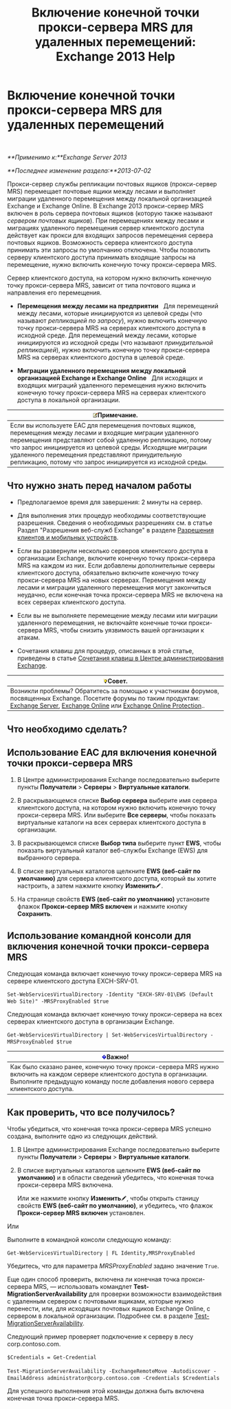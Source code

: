 ﻿---
title: 'Включение конечной точки прокси-сервера MRS для удаленных перемещений: Exchange 2013 Help'
TOCTitle: Включение конечной точки прокси-сервера MRS для удаленных перемещений
ms:assetid: 9840f712-127e-4c2d-bfe5-1b35cdb2a31b
ms:mtpsurl: https://technet.microsoft.com/ru-ru/library/Dn155787(v=EXCHG.150)
ms:contentKeyID: 54652129
ms.date: 04/30/2018
mtps_version: v=EXCHG.150
ms.translationtype: HT
---

# Включение конечной точки прокси-сервера MRS для удаленных перемещений

 

_**Применимо к:**Exchange Server 2013_

_**Последнее изменение раздела:**2013-07-02_

Прокси-сервер службы репликации почтовых ящиков (прокси-сервер MRS) перемещает почтовые ящики между лесами и выполняет миграции удаленного перемещения между локальной организацией Exchange и Exchange Online. В Exchange 2013 прокси-сервер MRS включен в роль сервера почтовых ящиков (которую также называют *сервером почтовых ящиков*). При перемещениях между лесами и миграциях удаленного перемещения сервер клиентского доступа действует как прокси для входящих запросов перемещения сервера почтовых ящиков. Возможность сервера клиентского доступа принимать эти запросы по умолчанию отключена. Чтобы позволить серверу клиентского доступа принимать входящие запросы на перемещение, нужно включить конечную точку прокси-сервера MRS.

Сервер клиентского доступа, на котором нужно включить конечную точку прокси-сервера MRS, зависит от типа почтового ящика и направления его перемещения.

  - **Перемещения между лесами на предприятии**   Для перемещений между лесами, которые инициируются из целевой среды (что называют *репликацией по запросу*), нужно включить конечную точку прокси-сервера MRS на серверах клиентского доступа в исходной среде. Для перемещений между лесами, которые инициируются из исходной среды (что называют *принудительной репликацией*), нужно включить конечную точку прокси-сервера MRS на серверах клиентского доступа в целевой среде.

  - **Миграции удаленного перемещения между локальной организацией Exchange и Exchange Online**   Для исходящих и входящих миграций удаленного перемещения нужно включить конечную точку прокси-сервера MRS на серверах клиентского доступа в локальной организации.

<table>
<thead>
<tr class="header">
<th><img src="images/JJ126620.note(EXCHG.150).gif" title="Примечание" alt="Примечание" />Примечание.</th>
</tr>
</thead>
<tbody>
<tr class="odd">
<td>Если вы используете EAC для перемещения почтовых ящиков, перемещения между лесами и входящие миграции удаленного перемещения представляют собой удаленную репликацию, потому что запрос инициируется из целевой среды. Исходящие миграции удаленного перемещения представляют принудительную репликацию, потому что запрос инициируется из исходной среды.</td>
</tr>
</tbody>
</table>


## Что нужно знать перед началом работы

  - Предполагаемое время для завершения: 2 минуты на сервер.

  - Для выполнения этих процедур необходимы соответствующие разрешения. Сведения о необходимых разрешениях см. в статье Раздел "Разрешения веб-служб Exchange" в разделе [Разрешения клиентов и мобильных устройств](clients-and-mobile-devices-permissions-exchange-2013-help.md).

  - Если вы развернули несколько серверов клиентского доступа в организации Exchange, включите конечную точку прокси-сервера MRS на каждом из них. Если добавлены дополнительные серверы клиентского доступа, обязательно включите конечную точку прокси-сервера MRS на новых серверах. Перемещения между лесами и миграции удаленного перемещения могут закончиться неудачно, если конечная точка прокси-сервера MRS не включена на всех серверах клиентского доступа.

  - Если вы не выполняете перемещение между лесами или миграции удаленного перемещения, не включайте конечные точки прокси-сервера MRS, чтобы снизить уязвимость вашей организации к атакам.

  - Сочетания клавиш для процедур, описанных в этой статье, приведены в статье [Сочетания клавиш в Центре администрирования Exchange](keyboard-shortcuts-in-the-exchange-admin-center-exchange-online-protection-help.md).

<table>
<thead>
<tr class="header">
<th><img src="images/Bb124558.tip(EXCHG.150).gif" title="Совет" alt="Совет" />Совет.</th>
</tr>
</thead>
<tbody>
<tr class="odd">
<td>Возникли проблемы? Обратитесь за помощью к участникам форумов, посвященных Exchange. Посетите форумы по таким продуктам: <a href="https://go.microsoft.com/fwlink/p/?linkid=60612">Exchange Server</a>, <a href="https://go.microsoft.com/fwlink/p/?linkid=267542">Exchange Online</a> или <a href="https://go.microsoft.com/fwlink/p/?linkid=285351">Exchange Online Protection</a>..</td>
</tr>
</tbody>
</table>


## Что необходимо сделать?

## Использование EAC для включения конечной точки прокси-сервера MRS

1.  В Центре администрирования Exchange последовательно выберите пункты **Получатели** \> **Серверы** \> **Виртуальные каталоги**.

2.  В раскрывающемся списке **Выбор сервера** выберите имя сервера клиентского доступа, на котором нужно включить конечную точку прокси-сервера MRS. Или выберите **Все серверы**, чтобы показать виртуальные каталоги на всех серверах клиентского доступа в организации.

3.  В раскрывающемся списке **Выбор типа** выберите пункт **EWS**, чтобы показать виртуальный каталог веб-службы Exchange (EWS) для выбранного сервера.

4.  В списке виртуальных каталогов щелкните **EWS (веб-сайт по умолчанию)** для сервера клиентского доступа, который вы хотите настроить, а затем нажмите кнопку **Изменить**![Значок редактирования](images/Bb124582.6f53ccb2-1f13-4c02-bea0-30690e6ea71d(EXCHG.150).gif "Значок редактирования").

5.  На странице свойств **EWS (веб-сайт по умолчанию)** установите флажок **Прокси-сервер MRS включен** и нажмите кнопку **Сохранить**.

## Использование командной консоли для включения конечной точки прокси-сервера MRS

Следующая команда включает конечную точку прокси-сервера MRS на сервере клиентского доступа EXCH-SRV-01.

    Set-WebServicesVirtualDirectory -Identity "EXCH-SRV-01\EWS (Default Web Site)" -MRSProxyEnabled $true

Следующая команда включает конечную точку прокси-сервера на всех серверах клиентского доступа в организации Exchange.

    Get-WebServicesVirtualDirectory | Set-WebServicesVirtualDirectory -MRSProxyEnabled $true

<table>
<thead>
<tr class="header">
<th><img src="images/Dd876857.important(EXCHG.150).gif" title="Важно" alt="Важно" />Важно!</th>
</tr>
</thead>
<tbody>
<tr class="odd">
<td>Как было сказано ранее, конечную точку прокси-сервера MRS нужно включить на каждом сервере клиентского доступа в организации. Выполните предыдущую команду после добавления нового сервера клиентского доступа.</td>
</tr>
</tbody>
</table>


## Как проверить, что все получилось?

Чтобы убедиться, что конечная точка прокси-сервера MRS успешно создана, выполните одно из следующих действий.

1.  В Центре администрирования Exchange последовательно выберите пункты **Получатели** \> **Серверы** \> **Виртуальные каталоги**.

2.  В списке виртуальных каталогов щелкните **EWS (веб-сайт по умолчанию)** и в области сведений убедитесь, что конечная точка прокси-сервера MRS включена.
    
    Или же нажмите кнопку **Изменить**![Значок редактирования](images/Bb124582.6f53ccb2-1f13-4c02-bea0-30690e6ea71d(EXCHG.150).gif "Значок редактирования"), чтобы открыть станицу свойств **EWS (веб-сайт по умолчанию)**, и убедитесь, что флажок **Прокси-сервер MRS включен** установлен.

Или

Выполните в командной консоли следующую команду:

    Get-WebServicesVirtualDirectory | FL Identity,MRSProxyEnabled

Убедитесь, что для параметра *MRSProxyEnabled* задано значение `True`.

Еще один способ проверить, включена ли конечная точка прокси-сервера MRS, — использовать командлет **Test-MigrationServerAvailability** для проверки возможности взаимодействия с удаленным сервером с почтовыми ящиками, которые нужно перенести, или, для исходящих почтовых ящиков Exchange Online, с сервером в локальной организации. Подробнее см. в разделе [Test-MigrationServerAvailability](https://technet.microsoft.com/ru-ru/library/jj219169\(v=exchg.150\)).

Следующий пример проверяет подключение к серверу в лесу corp.contoso.com.

    $Credentials = Get-Credential

    Test-MigrationServerAvailability -ExchangeRemoteMove -Autodiscover -EmailAddress administrator@corp.contoso.com -Credentials $Credentials

Для успешного выполнения этой команды должна быть включена конечная точка прокси-сервера MRS.

